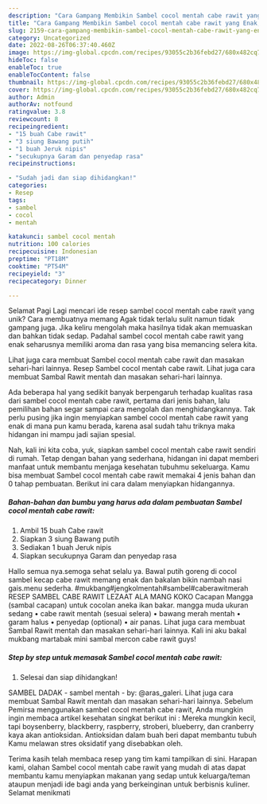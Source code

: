 ```yaml
---
description: "Cara Gampang Membikin Sambel cocol mentah cabe rawit yang Enak, Lezat"
title: "Cara Gampang Membikin Sambel cocol mentah cabe rawit yang Enak, Lezat"
slug: 2159-cara-gampang-membikin-sambel-cocol-mentah-cabe-rawit-yang-enak-lezat
category: Uncategorized
date: 2022-08-26T06:37:40.460Z
image: https://img-global.cpcdn.com/recipes/93055c2b36febd27/680x482cq70/sambel-cocol-mentah-cabe-rawit-foto-resep-utama.jpg
hideToc: false
enableToc: true
enableTocContent: false
thumbnail: https://img-global.cpcdn.com/recipes/93055c2b36febd27/680x482cq70/sambel-cocol-mentah-cabe-rawit-foto-resep-utama.jpg
cover: https://img-global.cpcdn.com/recipes/93055c2b36febd27/680x482cq70/sambel-cocol-mentah-cabe-rawit-foto-resep-utama.jpg
author: Admin
authorAv: notfound
ratingvalue: 3.8
reviewcount: 8
recipeingredient:
- "15 buah Cabe rawit"
- "3 siung Bawang putih"
- "1 buah Jeruk nipis"
- "secukupnya Garam dan penyedap rasa"
recipeinstructions:

- "Sudah jadi dan siap dihidangkan!"
categories:
- Resep
tags:
- sambel
- cocol
- mentah

katakunci: sambel cocol mentah 
nutrition: 100 calories
recipecuisine: Indonesian
preptime: "PT18M"
cooktime: "PT54M"
recipeyield: "3"
recipecategory: Dinner

---
```



Selamat Pagi Lagi mencari ide resep sambel cocol mentah cabe rawit yang unik? Cara membuatnya memang Agak tidak terlalu sulit namun tidak gampang juga. Jika keliru mengolah maka hasilnya tidak akan memuaskan dan bahkan tidak sedap. Padahal sambel cocol mentah cabe rawit yang enak seharusnya memiliki aroma dan rasa yang bisa memancing selera kita.


Lihat juga cara membuat Sambel cocol mentah cabe rawit dan masakan sehari-hari lainnya. Resep Sambel cocol mentah cabe rawit. Lihat juga cara membuat Sambal Rawit mentah dan masakan sehari-hari lainnya.

Ada beberapa hal yang sedikit banyak berpengaruh terhadap kualitas rasa dari sambel cocol mentah cabe rawit, pertama dari jenis bahan, lalu pemilihan bahan segar sampai cara mengolah dan menghidangkannya. Tak perlu pusing jika ingin menyiapkan sambel cocol mentah cabe rawit yang enak di mana pun kamu berada, karena asal sudah tahu triknya maka hidangan ini mampu jadi sajian spesial.


Nah, kali ini kita coba, yuk, siapkan sambel cocol mentah cabe rawit sendiri di rumah. Tetap dengan bahan yang sederhana, hidangan ini dapat memberi manfaat untuk membantu menjaga kesehatan tubuhmu sekeluarga. Kamu bisa membuat Sambel cocol mentah cabe rawit memakai 4 jenis bahan dan 0 tahap pembuatan. Berikut ini cara dalam menyiapkan hidangannya.

<!--inarticleads1-->

##### Bahan-bahan dan bumbu yang harus ada dalam pembuatan Sambel cocol mentah cabe rawit:

1. Ambil 15 buah Cabe rawit
1. Siapkan 3 siung Bawang putih
1. Sediakan 1 buah Jeruk nipis
1. Siapkan secukupnya Garam dan penyedap rasa


Hallo semua nya.semoga sehat selalu ya. Bawal putih goreng di cocol sambel kecap cabe rawit memang enak dan bakalan bikin nambah nasi gais.menu sederha. #mukbang#jengkolmentah#sambel#caberawitmerah RESEP SAMBEL CABE RAWIT LEZAAT ALA MANG KOKO Cacapan Mangga (sambal cacapan) untuk cocolan aneka ikan bakar. mangga muda ukuran sedang • cabe rawit mentah (sesuai selera) • bawang merah mentah • garam halus • penyedap (optional) • air panas. Lihat juga cara membuat Sambal Rawit mentah dan masakan sehari-hari lainnya. Kali ini aku bakal mukbang martabak mini sambal mercon cabe rawit guys! 

<!--inarticleads2-->

##### Step by step untuk memasak Sambel cocol mentah cabe rawit:


1. Selesai dan siap dihidangkan!

SAMBEL DADAK - sambel mentah - by: @aras_galeri. Lihat juga cara membuat Sambal Rawit mentah dan masakan sehari-hari lainnya. Sebelum Pemirsa menggunakan sambel cocol mentah cabe rawit, Anda mungkin ingin membaca artikel kesehatan singkat berikut ini : Mereka mungkin kecil, tapi boysenberry, blackberry, raspberry, stroberi, blueberry, dan cranberry kaya akan antioksidan. Antioksidan dalam buah beri dapat membantu tubuh Kamu melawan stres oksidatif yang disebabkan oleh. 

Terima kasih telah membaca resep yang tim kami tampilkan di sini. Harapan kami, olahan Sambel cocol mentah cabe rawit yang mudah di atas dapat membantu kamu menyiapkan makanan yang sedap untuk keluarga/teman ataupun menjadi ide bagi anda yang berkeinginan untuk berbisnis kuliner. Selamat menikmati
